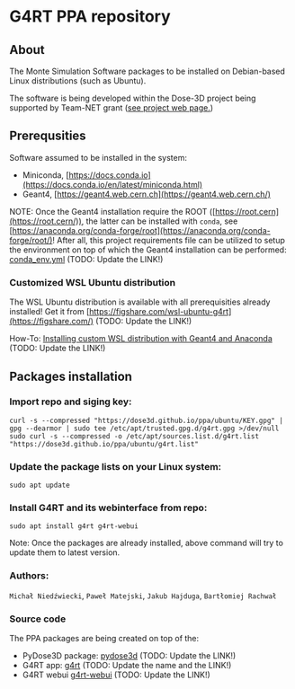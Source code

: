 # G4RT PPA repository

## About
The Monte Simulation Software packages to be installed on Debian-based Linux distributions (such as Ubuntu).

The software is being developed within the Dose-3D project being supported by Team-NET grant ([see project web page.](https://dose3d.fis.agh.edu.pl/en/projekt-dose-3d-z-programu-team-net-fnp-eng/))


## Prerequsities
Software assumed to be installed in the system:
* Miniconda, [https://docs.conda.io](https://docs.conda.io/en/latest/miniconda.html)
* Geant4, [https://geant4.web.cern.ch](https://geant4.web.cern.ch/)

NOTE: Once the Geant4 installation require the ROOT ([https://root.cern](https://root.cern/)), the latter can be installed with `conda`, see [https://anaconda.org/conda-forge/root](https://anaconda.org/conda-forge/root/)! After all, this project requirements file can be utilized to setup the environment on top of which the Geant4 installation can be performed: [conda_env.yml](https://git.plgrid.pl/projects/TND3D/repos/dose3d-geant4-linac/browse/conda_env.yml?at=refs%2Fheads%2FTNSIM-260-init-final-app-logger) (TODO: Update the LINK!)

### Customized WSL Ubuntu distribution
The WSL Ubuntu distribution is available with all prerequisities already installed! Get it from [https://figshare.com/wsl-ubuntu-g4rt](https://figshare.com/) (TODO: Update the LINK!)

How-To: [Installing custom WSL distribution with Geant4 and Anaconda](https://git.plgrid.pl/projects/TND3D/repos/dose3d-geant4-linac/browse/docs/wsl-ubuntu-22.04.md?at=refs%2Fheads%2FTNSIM-260-init-final-app-logger) (TODO: Update the LINK!)

## Packages installation
### Import repo and siging key:

```
curl -s --compressed "https://dose3d.github.io/ppa/ubuntu/KEY.gpg" | gpg --dearmor | sudo tee /etc/apt/trusted.gpg.d/g4rt.gpg >/dev/null
sudo curl -s --compressed -o /etc/apt/sources.list.d/g4rt.list "https://dose3d.github.io/ppa/ubuntu/g4rt.list"
```
### Update the package lists on your Linux system:
```
sudo apt update
```

### Install G4RT and its webinterface from repo:

```
sudo apt install g4rt g4rt-webui
```
Note: Once the packages are already installed, above command will try to update them to latest version.


### Authors:
`Michał Niedźwiecki`, `Paweł Matejski`, `Jakub Hajduga`, `Bartłomiej Rachwał`

### Source code
The PPA packages are being created on top of the:
* PyDose3D package: [pydose3d](https://git.plgrid.pl/projects/TND3D/repos/pydose3d/browse) (TODO: Update the LINK!)
* G4RT app: [g4rt](https://git.plgrid.pl/projects/TND3D/repos/dose3d-geant4-linac/browse?at=TNSIM-260-init-final-app-logger) (TODO: Update the name and the LINK!) 
* G4RT webui [g4rt-webui](https://git.plgrid.pl/projects/TND3D/repos/webinterface/browse) (TODO: Update the LINK!)
